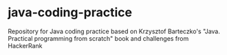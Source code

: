 # java-coding-practice
Repository for Java coding practice based on Krzysztof Barteczko's "Java. Practical programming from scratch" book and challenges from HackerRank
